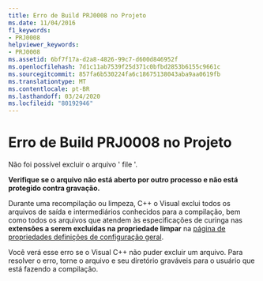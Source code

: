 ```yaml
---
title: Erro de Build PRJ0008 no Projeto
ms.date: 11/04/2016
f1_keywords:
- PRJ0008
helpviewer_keywords:
- PRJ0008
ms.assetid: 6bf7f17a-d2a8-4826-99c7-d600d846952f
ms.openlocfilehash: 7d1c11ab7539f25d371c0bfbd2853b6155c9661c
ms.sourcegitcommit: 857fa6b530224fa6c18675138043aba9aa0619fb
ms.translationtype: MT
ms.contentlocale: pt-BR
ms.lasthandoff: 03/24/2020
ms.locfileid: "80192946"
---
```

# <a name="project-build-error-prj0008"></a>Erro de Build PRJ0008 no Projeto

Não foi possível excluir o arquivo ' file '.

**Verifique se o arquivo não está aberto por outro processo e não está protegido contra gravação.**

Durante uma recompilação ou limpeza, C++ o Visual exclui todos os arquivos de saída e intermediários conhecidos para a compilação, bem como todos os arquivos que atendem às especificações de curinga nas **extensões a serem excluídas na propriedade limpar** na [página de propriedades definições de configuração geral](../../build/reference/general-property-page-project.md).

Você verá esse erro se o Visual C++ não puder excluir um arquivo. Para resolver o erro, torne o arquivo e seu diretório graváveis para o usuário que está fazendo a compilação.
